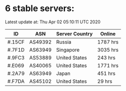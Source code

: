 # 6 stable servers:

Latest update at: Thu Apr 02 05:10:11 UTC 2020

| ID | ASN | Server Country | Online |
| -- | --- | -------------- | ------ |
| #.15CF | AS49392 | Russia | 1787 hrs |
| #.7F1D | AS63949 | Singapore | 3035 hrs |
| #.9FC3 | AS53889 | United States | 243 hrs |
| #.E069 | AS40065 | United States | 1771 hrs |
| #.2A79 | AS63949 | Japan | 451 hrs |
| #.F7DA | AS45102 | United States | 29 hrs |

